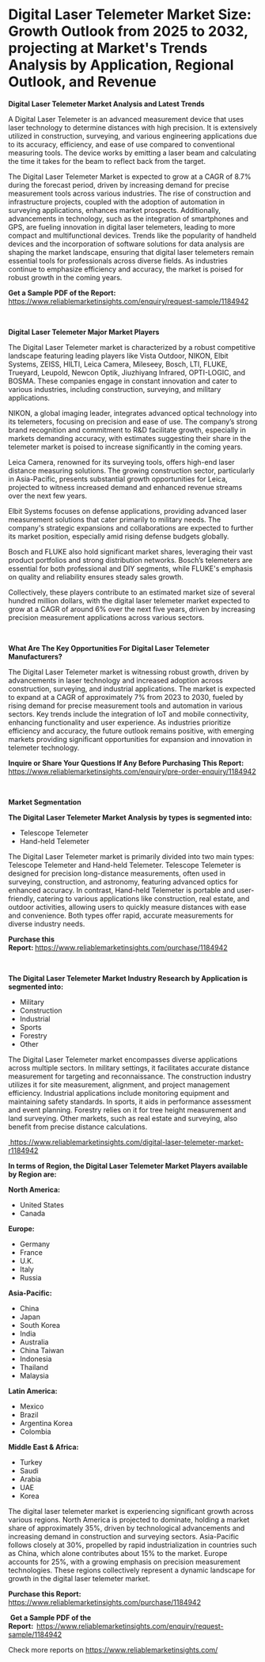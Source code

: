 <p><h1>Digital Laser Telemeter Market Size: Growth Outlook from 2025 to 2032, projecting at Market's Trends Analysis by Application, Regional Outlook, and Revenue</h1></p><p><strong>Digital Laser Telemeter Market Analysis and Latest Trends</strong></p>
<p><p>A Digital Laser Telemeter is an advanced measurement device that uses laser technology to determine distances with high precision. It is extensively utilized in construction, surveying, and various engineering applications due to its accuracy, efficiency, and ease of use compared to conventional measuring tools. The device works by emitting a laser beam and calculating the time it takes for the beam to reflect back from the target.</p><p>The Digital Laser Telemeter Market is expected to grow at a CAGR of 8.7% during the forecast period, driven by increasing demand for precise measurement tools across various industries. The rise of construction and infrastructure projects, coupled with the adoption of automation in surveying applications, enhances market prospects. Additionally, advancements in technology, such as the integration of smartphones and GPS, are fueling innovation in digital laser telemeters, leading to more compact and multifunctional devices. Trends like the popularity of handheld devices and the incorporation of software solutions for data analysis are shaping the market landscape, ensuring that digital laser telemeters remain essential tools for professionals across diverse fields. As industries continue to emphasize efficiency and accuracy, the market is poised for robust growth in the coming years.</p></p>
<p><strong>Get a Sample PDF of the Report:&nbsp;</strong> <a href="https://www.reliablemarketinsights.com/enquiry/request-sample/1184942?utm_campaign=3038&utm_medium=2&utm_source=Github&utm_content=ia&utm_term=28032025&utm_id=digital-laser-telemeter">https://www.reliablemarketinsights.com/enquiry/request-sample/1184942</a></p>
<p>&nbsp;</p>
<p><strong>Digital Laser Telemeter Major Market Players</strong></p>
<p><p>The Digital Laser Telemeter market is characterized by a robust competitive landscape featuring leading players like Vista Outdoor, NIKON, Elbit Systems, ZEISS, HILTI, Leica Camera, Mileseey, Bosch, LTI, FLUKE, Trueyard, Leupold, Newcon Optik, Jiuzhiyang Infrared, OPTI-LOGIC, and BOSMA. These companies engage in constant innovation and cater to various industries, including construction, surveying, and military applications.</p><p>NIKON, a global imaging leader, integrates advanced optical technology into its telemeters, focusing on precision and ease of use. The company’s strong brand recognition and commitment to R&D facilitate growth, especially in markets demanding accuracy, with estimates suggesting their share in the telemeter market is poised to increase significantly in the coming years.</p><p>Leica Camera, renowned for its surveying tools, offers high-end laser distance measuring solutions. The growing construction sector, particularly in Asia-Pacific, presents substantial growth opportunities for Leica, projected to witness increased demand and enhanced revenue streams over the next few years.</p><p>Elbit Systems focuses on defense applications, providing advanced laser measurement solutions that cater primarily to military needs. The company's strategic expansions and collaborations are expected to further its market position, especially amid rising defense budgets globally.</p><p>Bosch and FLUKE also hold significant market shares, leveraging their vast product portfolios and strong distribution networks. Bosch’s telemeters are essential for both professional and DIY segments, while FLUKE's emphasis on quality and reliability ensures steady sales growth.</p><p>Collectively, these players contribute to an estimated market size of several hundred million dollars, with the digital laser telemeter market expected to grow at a CAGR of around 6% over the next five years, driven by increasing precision measurement applications across various sectors.</p></p>
<p>&nbsp;</p>
<p><strong>What Are The Key Opportunities For Digital Laser Telemeter Manufacturers?</strong></p>
<p><p>The Digital Laser Telemeter market is witnessing robust growth, driven by advancements in laser technology and increased adoption across construction, surveying, and industrial applications. The market is expected to expand at a CAGR of approximately 7% from 2023 to 2030, fueled by rising demand for precise measurement tools and automation in various sectors. Key trends include the integration of IoT and mobile connectivity, enhancing functionality and user experience. As industries prioritize efficiency and accuracy, the future outlook remains positive, with emerging markets providing significant opportunities for expansion and innovation in telemeter technology.</p></p>
<p><strong>Inquire or Share Your Questions If Any Before Purchasing This Report:</strong> <a href="https://www.reliablemarketinsights.com/enquiry/pre-order-enquiry/1184942?utm_campaign=3038&utm_medium=2&utm_source=Github&utm_content=ia&utm_term=28032025&utm_id=digital-laser-telemeter">https://www.reliablemarketinsights.com/enquiry/pre-order-enquiry/1184942</a></p>
<p>&nbsp;</p>
<p><strong>Market Segmentation</strong></p>
<p><strong>The Digital Laser Telemeter Market Analysis by types is segmented into:</strong></p>
<p><ul><li>Telescope Telemeter</li><li>Hand-held Telemeter</li></ul></p>
<p><p>The Digital Laser Telemeter market is primarily divided into two main types: Telescope Telemeter and Hand-held Telemeter. Telescope Telemeter is designed for precision long-distance measurements, often used in surveying, construction, and astronomy, featuring advanced optics for enhanced accuracy. In contrast, Hand-held Telemeter is portable and user-friendly, catering to various applications like construction, real estate, and outdoor activities, allowing users to quickly measure distances with ease and convenience. Both types offer rapid, accurate measurements for diverse industry needs.</p></p>
<p><strong>Purchase this Report:&nbsp;</strong><a href="https://www.reliablemarketinsights.com/purchase/1184942?utm_campaign=3038&utm_medium=2&utm_source=Github&utm_content=ia&utm_term=28032025&utm_id=digital-laser-telemeter">https://www.reliablemarketinsights.com/purchase/1184942</a></p>
<p>&nbsp;</p>
<p><strong>The Digital Laser Telemeter Market Industry Research by Application is segmented into:</strong></p>
<p><ul><li>Military</li><li>Construction</li><li>Industrial</li><li>Sports</li><li>Forestry</li><li>Other</li></ul></p>
<p><p>The Digital Laser Telemeter market encompasses diverse applications across multiple sectors. In military settings, it facilitates accurate distance measurement for targeting and reconnaissance. The construction industry utilizes it for site measurement, alignment, and project management efficiency. Industrial applications include monitoring equipment and maintaining safety standards. In sports, it aids in performance assessment and event planning. Forestry relies on it for tree height measurement and land surveying. Other markets, such as real estate and surveying, also benefit from precise distance calculations.</p></p>
<p><a href="https://www.reliablemarketinsights.com/digital-laser-telemeter-market-r1184942?utm_campaign=3038&utm_medium=2&utm_source=Github&utm_content=ia&utm_term=28032025&utm_id=digital-laser-telemeter">&nbsp;https://www.reliablemarketinsights.com/digital-laser-telemeter-market-r1184942</a></p>
<p><strong>In terms of Region, the Digital Laser Telemeter Market Players available by Region are:</strong></p>
<p>
    <p> <strong> North America: </strong>
        <ul>
            <li>United States</li>
            <li>Canada</li>
        </ul>
        </p> 
    <p> <strong> Europe: </strong>
        <ul>
            <li>Germany</li>
            <li>France</li>
            <li>U.K.</li>
            <li>Italy</li>
            <li>Russia</li>
        </ul>
        </p> 
    <p> <strong> Asia-Pacific: </strong>
        <ul>
            <li>China</li>
            <li>Japan</li>
            <li>South Korea</li>
            <li>India</li>
            <li>Australia</li>
            <li>China Taiwan</li>
            <li>Indonesia</li>
            <li>Thailand</li>
            <li>Malaysia</li>
        </ul>
        </p> 
    <p> <strong> Latin America: </strong>
        <ul>
            <li>Mexico</li>
            <li>Brazil</li>
            <li>Argentina Korea</li>
            <li>Colombia</li>
        </ul>
        </p> 
    <p> <strong> Middle East & Africa: </strong>
        <ul>
            <li>Turkey</li>
            <li>Saudi</li>
            <li>Arabia</li>
            <li>UAE</li>
            <li>Korea</li>
        </ul>
    </p>
    </p>
<p><p>The digital laser telemeter market is experiencing significant growth across various regions. North America is projected to dominate, holding a market share of approximately 35%, driven by technological advancements and increasing demand in construction and surveying sectors. Asia-Pacific follows closely at 30%, propelled by rapid industrialization in countries such as China, which alone contributes about 15% to the market. Europe accounts for 25%, with a growing emphasis on precision measurement technologies. These regions collectively represent a dynamic landscape for growth in the digital laser telemeter market.</p></p>
<p><strong>Purchase this Report: </strong><a href="https://www.reliablemarketinsights.com/purchase/1184942?utm_campaign=3038&utm_medium=2&utm_source=Github&utm_content=ia&utm_term=28032025&utm_id=digital-laser-telemeter">https://www.reliablemarketinsights.com/purchase/1184942</a></p>
<p>&nbsp;<strong>Get a Sample PDF of the Report:&nbsp;&nbsp;</strong><a href="https://www.reliablemarketinsights.com/enquiry/request-sample/1184942?utm_campaign=3038&utm_medium=2&utm_source=Github&utm_content=ia&utm_term=28032025&utm_id=digital-laser-telemeter">https://www.reliablemarketinsights.com/enquiry/request-sample/1184942</a></p>
<p><strong></strong></p>
<p>Check more reports on <a href="https://www.reliablemarketinsights.com/?utm_campaign=3038&utm_medium=2&utm_source=Github&utm_content=ia&utm_term=28032025&utm_id=digital-laser-telemeter">https://www.reliablemarketinsights.com/</a></p>